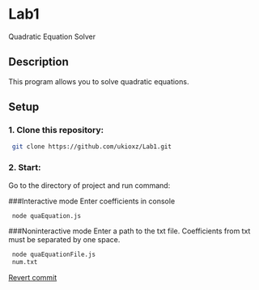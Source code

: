 # Lab1
Quadratic Equation Solver

## Description
This program allows you to solve quadratic equations.

## Setup

### 1. Clone this repository:
```bash
 git clone https://github.com/ukioxz/Lab1.git
```

### 2. Start:
Go to the directory of project and run command:

###Interactive mode
Enter coefficients in console
```bash
 node quaEquation.js
```
###Noninteractive mode
 Enter a path to the txt file. Coefficients from txt must be separated by one space.
```bash
 node quaEquationFile.js
 num.txt
```
[Revert commit](https://github.com/ukioxz/Lab1/commit/5d7d3b96d58deadbfbcfb143a70387d06998efce)
